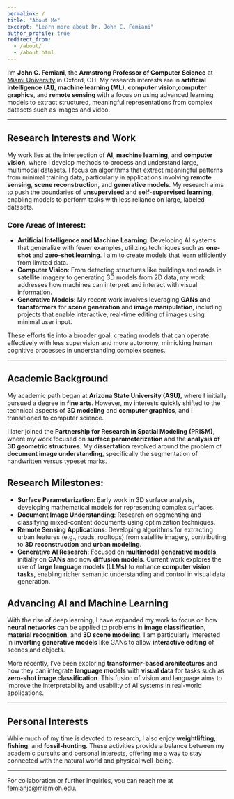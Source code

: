 ```yaml
---
permalink: /
title: "About Me"
excerpt: "Learn more about Dr. John C. Femiani"
author_profile: true
redirect_from: 
  - /about/
  - /about.html
---
```



I’m **John C. Femiani**, the **Armstrong Professor of Computer Science** at [Miami University](https://miamioh.edu/profiles/cec/john-femiani.html) in Oxford, OH. My research interests are in **artificial intelligence (AI)**, **machine learning (ML)**,  **computer vision**,**computer graphics**, and **remote sensing** with a focus on using advanced learning models to extract structured, meaningful representations from complex datasets such as images and video.

---

## Research Interests and Work

My work lies at the intersection of **AI**, **machine learning**, and **computer vision**, where I develop methods to process and understand large, multimodal datasets. I focus on algorithms that extract meaningful patterns from minimal training data, particularly in applications involving **remote sensing**, **scene reconstruction**, and **generative models**. My research aims to push the boundaries of **unsupervised** and **self-supervised learning**, enabling models to perform tasks with less reliance on large, labeled datasets.

### Core Areas of Interest:
- **Artificial Intelligence and Machine Learning**: Developing AI systems that generalize with fewer examples, utilizing techniques such as **one-shot** and **zero-shot learning**. I aim to create models that learn efficiently from limited data.
- **Computer Vision**: From detecting structures like buildings and roads in satellite imagery to generating 3D models from 2D data, my work addresses how machines can interpret and interact with visual information.
- **Generative Models**: My recent work involves leveraging **GANs** and **transformers** for **scene generation** and **image manipulation**, including projects that enable interactive, real-time editing of images using minimal user input.

These efforts tie into a broader goal: creating models that can operate effectively with less supervision and more autonomy, mimicking human cognitive processes in understanding complex scenes.

---

## Academic Background

My academic path began at **Arizona State University (ASU)**, where I initially pursued a degree in **fine arts**. However, my interests quickly shifted to the technical aspects of **3D modeling** and **computer graphics**, and I transitioned to computer science.

I later joined the **Partnership for Research in Spatial Modeling (PRISM)**, where my work focused on **surface parameterization** and the **analysis of 3D geometric structures**. My **dissertation** revolved around the problem of **document image understanding**, specifically the segmentation of handwritten versus typeset marks.

## Research Milestones:

- **Surface Parameterization**: Early work in 3D surface analysis, developing mathematical models for representing complex surfaces.
- **Document Image Understanding**: Research on segmenting and classifying mixed-content documents using optimization techniques.
- **Remote Sensing Applications**: Developing algorithms for extracting urban features (e.g., roads, rooftops) from satellite imagery, contributing to **3D reconstruction** and **urban modeling**.
- **Generative AI Research**: Focused on **multimodal generative models**, initially on **GANs** and now **diffusion models**. Current work explores the use of **large language models (LLMs)** to enhance **computer vision tasks**, enabling richer semantic understanding and control in visual data generation.



## Advancing AI and Machine Learning

With the rise of deep learning, I have expanded my work to focus on how **neural networks** can be applied to problems in **image classification**, **material recognition**, and **3D scene modeling**. I am particularly interested in **inverting generative models** like GANs to allow **interactive editing** of scenes and objects.

More recently, I’ve been exploring **transformer-based architectures** and how they can integrate **language models** with **visual data** for tasks such as **zero-shot image classification**. This fusion of vision and language aims to improve the interpretability and usability of AI systems in real-world applications.

---

## Personal Interests

While much of my time is devoted to research, I also enjoy **weightlifting**, **fishing**, and **fossil-hunting**. These activities provide a balance between my academic pursuits and personal interests, offering me a way to stay connected with the natural world and physical well-being.

---

For collaboration or further inquiries, you can reach me at [femianjc@miamioh.edu](mailto:femianjc@miamioh.edu).
